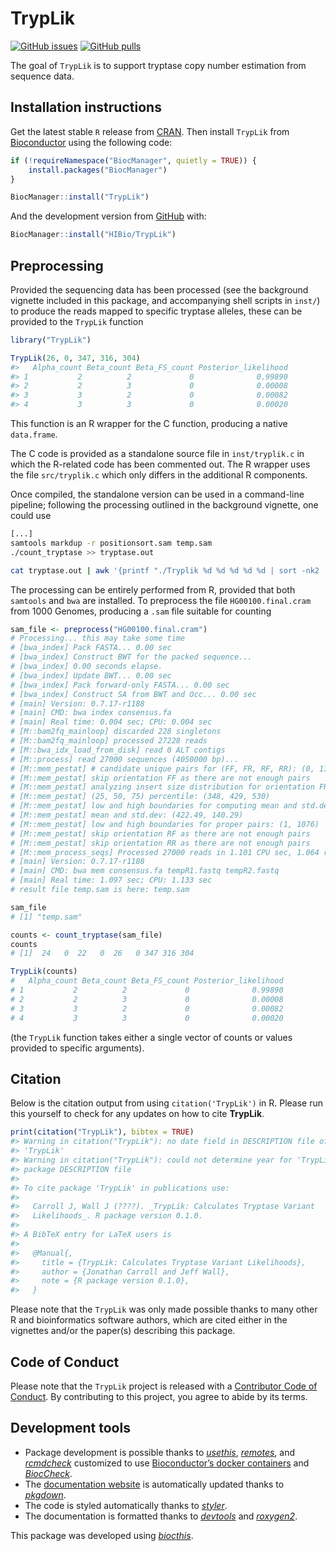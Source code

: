 
<!-- README.md is generated from README.Rmd. Please edit that file -->

# TrypLik

<!-- badges: start -->

[![GitHub
issues](https://img.shields.io/github/issues/HIBio/TrypLik)](https://github.com/HIBio/TrypLik/issues)
[![GitHub
pulls](https://img.shields.io/github/issues-pr/HIBio/TrypLik)](https://github.com/HIBio/TrypLik/pulls)
<!-- badges: end -->

The goal of `TrypLik` is to support tryptase copy number estimation from
sequence data.

## Installation instructions

Get the latest stable `R` release from
[CRAN](http://cran.r-project.org/). Then install `TrypLik` from
[Bioconductor](http://bioconductor.org/) using the following code:

``` r
if (!requireNamespace("BiocManager", quietly = TRUE)) {
    install.packages("BiocManager")
}

BiocManager::install("TrypLik")
```

And the development version from
[GitHub](https://github.com/HIBio/TrypLik) with:

``` r
BiocManager::install("HIBio/TrypLik")
```

## Preprocessing

Provided the sequencing data has been processed (see the background
vignette included in this package, and accompanying shell scripts in
`inst/`) to produce the reads mapped to specific tryptase alleles, these
can be provided to the `TrypLik` function

``` r
library("TrypLik")

TrypLik(26, 0, 347, 316, 304)
#>   Alpha_count Beta_count Beta_FS_count Posterior_likelihood
#> 1           2          2             0              0.99890
#> 2           2          3             0              0.00008
#> 3           3          2             0              0.00082
#> 4           3          3             0              0.00020
```

This function is an R wrapper for the C function, producing a native
`data.frame`.

The C code is provided as a standalone source file in `inst/tryplik.c`
in which the R-related code has been commented out. The R wrapper uses
the file `src/tryplik.c` which only differs in the additional R
components.

Once compiled, the standalone version can be used in a command-line
pipeline; following the processing outlined in the background vignette,
one could use

``` bash
[...]
samtools markdup -r positionsort.sam temp.sam
./count_tryptase >> tryptase.out

cat tryptase.out | awk '{printf "./Tryplik %d %d %d %d %d | sort -nk2 | tail -n 1\n", $6, $7, $8, $9, $10}'
```

The processing can be entirely performed from R, provided that both
`samtools` and `bwa` are installed. To preprocess the file
`HG00100.final.cram` from 1000 Genomes, producing a `.sam` file suitable
for counting

``` r
sam_file <- preprocess("HG00100.final.cram")
# Processing... this may take some time
# [bwa_index] Pack FASTA... 0.00 sec
# [bwa_index] Construct BWT for the packed sequence...
# [bwa_index] 0.00 seconds elapse.
# [bwa_index] Update BWT... 0.00 sec
# [bwa_index] Pack forward-only FASTA... 0.00 sec
# [bwa_index] Construct SA from BWT and Occ... 0.00 sec
# [main] Version: 0.7.17-r1188
# [main] CMD: bwa index consensus.fa
# [main] Real time: 0.004 sec; CPU: 0.004 sec
# [M::bam2fq_mainloop] discarded 228 singletons
# [M::bam2fq_mainloop] processed 27228 reads
# [M::bwa_idx_load_from_disk] read 0 ALT contigs
# [M::process] read 27000 sequences (4050000 bp)...
# [M::mem_pestat] # candidate unique pairs for (FF, FR, RF, RR): (0, 1190, 0, 0)
# [M::mem_pestat] skip orientation FF as there are not enough pairs
# [M::mem_pestat] analyzing insert size distribution for orientation FR...
# [M::mem_pestat] (25, 50, 75) percentile: (348, 429, 530)
# [M::mem_pestat] low and high boundaries for computing mean and std.dev: (1, 894)
# [M::mem_pestat] mean and std.dev: (422.49, 140.29)
# [M::mem_pestat] low and high boundaries for proper pairs: (1, 1076)
# [M::mem_pestat] skip orientation RF as there are not enough pairs
# [M::mem_pestat] skip orientation RR as there are not enough pairs
# [M::mem_process_seqs] Processed 27000 reads in 1.101 CPU sec, 1.064 real sec
# [main] Version: 0.7.17-r1188
# [main] CMD: bwa mem consensus.fa tempR1.fastq tempR2.fastq
# [main] Real time: 1.097 sec; CPU: 1.133 sec
# result file temp.sam is here: temp.sam

sam_file
# [1] "temp.sam"

counts <- count_tryptase(sam_file)
counts
# [1]  24   0  22   0  26   0 347 316 304

TrypLik(counts)
#   Alpha_count Beta_count Beta_FS_count Posterior_likelihood
# 1           2          2             0              0.99890
# 2           2          3             0              0.00008
# 3           3          2             0              0.00082
# 4           3          3             0              0.00020
```

(the `TrypLik` function takes either a single vector of counts or values
provided to specific arguments).

## Citation

Below is the citation output from using `citation('TrypLik')` in R.
Please run this yourself to check for any updates on how to cite
**TrypLik**.

``` r
print(citation("TrypLik"), bibtex = TRUE)
#> Warning in citation("TrypLik"): no date field in DESCRIPTION file of package
#> 'TrypLik'
#> Warning in citation("TrypLik"): could not determine year for 'TrypLik' from
#> package DESCRIPTION file
#> 
#> To cite package 'TrypLik' in publications use:
#> 
#>   Carroll J, Wall J (????). _TrypLik: Calculates Tryptase Variant
#>   Likelihoods_. R package version 0.1.0.
#> 
#> A BibTeX entry for LaTeX users is
#> 
#>   @Manual{,
#>     title = {TrypLik: Calculates Tryptase Variant Likelihoods},
#>     author = {Jonathan Carroll and Jeff Wall},
#>     note = {R package version 0.1.0},
#>   }
```

Please note that the `TrypLik` was only made possible thanks to many
other R and bioinformatics software authors, which are cited either in
the vignettes and/or the paper(s) describing this package.

## Code of Conduct

Please note that the `TrypLik` project is released with a [Contributor
Code of Conduct](http://bioconductor.org/about/code-of-conduct/). By
contributing to this project, you agree to abide by its terms.

## Development tools

- Package development is possible thanks to
  *[usethis](https://CRAN.R-project.org/package=usethis)*,
  *[remotes](https://CRAN.R-project.org/package=remotes)*, and
  *[rcmdcheck](https://CRAN.R-project.org/package=rcmdcheck)* customized
  to use [Bioconductor’s docker
  containers](https://www.bioconductor.org/help/docker/) and
  *[BiocCheck](https://bioconductor.org/packages/3.16/BiocCheck)*.
- The [documentation website](http://HIBio.github.io/TrypLik) is
  automatically updated thanks to
  *[pkgdown](https://CRAN.R-project.org/package=pkgdown)*.
- The code is styled automatically thanks to
  *[styler](https://CRAN.R-project.org/package=styler)*.
- The documentation is formatted thanks to
  *[devtools](https://CRAN.R-project.org/package=devtools)* and
  *[roxygen2](https://CRAN.R-project.org/package=roxygen2)*.

<!-- For more details, check the `dev` directory. -->

This package was developed using
*[biocthis](https://bioconductor.org/packages/3.16/biocthis)*.
